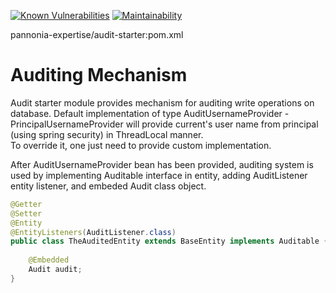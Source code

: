 [![Known Vulnerabilities](https://snyk.io/test/github/pannonia-expertise/audit-starter/badge.svg)](https://snyk.io/test/github/pannonia-expertise/audit-starter) [![Maintainability](https://api.codeclimate.com/v1/badges/9c8903dda63db997c66c/maintainability)](https://codeclimate.com/github/pannonia-expertise/audit-starter/maintainability)



pannonia-expertise/audit-starter:pom.xml

# Auditing Mechanism

Audit starter module provides mechanism for auditing write operations on database. 
Default implementation of type AuditUsernameProvider - PrincipalUsernameProvider will provide current's user name from principal (using spring security) in ThreadLocal manner.  
To override it, one just need to provide custom implementation. 

After AuditUsernameProvider bean has been provided, auditing system is used by implementing Auditable interface in entity, adding AuditListener entity listener, and embeded Audit class object.
```java
@Getter  
@Setter  
@Entity  
@EntityListeners(AuditListener.class)  
public class TheAuditedEntity extends BaseEntity implements Auditable {  
	  
    @Embedded
    Audit audit;
}
```
